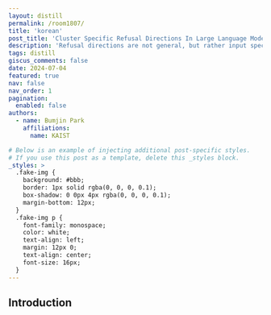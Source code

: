 ```yaml
---
layout: distill
permalink: /room1807/
title: 'korean'
post_title: 'Cluster Specific Refusal Directions In Large Language Models'
description: 'Refusal directions are not general, but rather input specific. This work discover the effective refusal directions for the clustered inputs to broad the understanding on the interpretation of refusal directions in LLMs' 
tags: distill
giscus_comments: false
date: 2024-07-04
featured: true
nav: false
nav_order: 1
pagination:
  enabled: false
authors:
  - name: Bumjin Park
    affiliations:
      name: KAIST

# Below is an example of injecting additional post-specific styles.
# If you use this post as a template, delete this _styles block.
_styles: >
  .fake-img {
    background: #bbb;
    border: 1px solid rgba(0, 0, 0, 0.1);
    box-shadow: 0 0px 4px rgba(0, 0, 0, 0.1);
    margin-bottom: 12px;
  }
  .fake-img p {
    font-family: monospace;
    color: white;
    text-align: left;
    margin: 12px 0;
    text-align: center;
    font-size: 16px;
  }
---
```


## Introduction 

